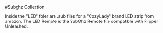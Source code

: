 #Subghz Collection

Inside the "LED" foler are .sub files for a "CozyLady" brand LED strip from amazon. The LED Remote is the SubGhz Remote file compatible with Flipper Unleashed.
